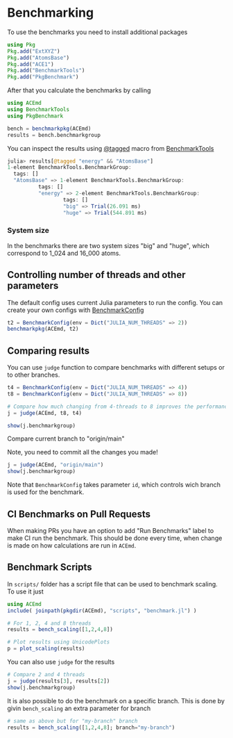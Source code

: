 # Benchmarking

To use the benchmarks you need to install additional packages

```julia
using Pkg
Pkg.add("ExtXYZ")
Pkg.add("AtomsBase")
Pkg.add("ACE1")
Pkg.add("BenchmarkTools")
Pkg.add("PkgBenchmark")
```

After that you calculate the benchmarks by calling

```julia
using ACEmd
using BenchmarkTools
using PkgBenchmark

bench = benchmarkpkg(ACEmd)
results = bench.benchmarkgroup
```

You can inspect the results using [@tagged](https://juliaci.github.io/BenchmarkTools.jl/stable/manual/#Indexing-into-a-BenchmarkGroup-using-@tagged) macro from [BenchmarkTools](https://github.com/JuliaCI/BenchmarkTools.jl)

```julia
julia> results[@tagged "energy" && "AtomsBase"]
1-element BenchmarkTools.BenchmarkGroup:
  tags: []
  "AtomsBase" => 1-element BenchmarkTools.BenchmarkGroup:
          tags: []
          "energy" => 2-element BenchmarkTools.BenchmarkGroup:
                  tags: []
                  "big" => Trial(26.091 ms)
                  "huge" => Trial(544.891 ms)
```

### System size

In the benchmarks there are two system sizes "big" and "huge", which correspond to 1_024 and 16_000 atoms.


## Controlling number of threads and other parameters

The default config uses current Julia parameters to run the config.
You can create your own configs with [BenchmarkConfig](https://juliaci.github.io/PkgBenchmark.jl/stable/run_benchmarks/#PkgBenchmark.BenchmarkConfig)

```julia
t2 = BenchmarkConfig(env = Dict("JULIA_NUM_THREADS" => 2))
benchmarkpkg(ACEmd, t2)
```



## Comparing results

You can use `judge` function to compare benchmarks with different setups or to other branches.

```julia
t4 = BenchmarkConfig(env = Dict("JULIA_NUM_THREADS" => 4))
t8 = BenchmarkConfig(env = Dict("JULIA_NUM_THREADS" => 8))

# Compare how much changing from 4-threads to 8 improves the performance
j = judge(ACEmd, t8, t4)

show(j.benchmarkgroup)
```


Compare current branch to "origin/main"

Note, you need to commit all the changes you made!


```julia
j = judge(ACEmd, "origin/main")
show(j.benchmarkgroup)
```

Note that `BenchmarkConfig` takes parameter `id`, which controls wich branch is used for the benchmark.


## CI Benchmarks on Pull Requests

When making PRs you have an option to add "Run Benchmarks" label to make CI run the benchmark. This should be done every time, when change is made on how calculations are run in `ACEmd`.


## Benchmark Scripts

In `scripts/` folder has a script file that can be used to benchmark scaling. To use it just

```julia
using ACEmd
include( joinpath(pkgdir(ACEmd), "scripts", "benchmark.jl") )

# For 1, 2, 4 and 8 threads
results = bench_scaling([1,2,4,8]) 

# Plot results using UnicodePlots
p = plot_scaling(results)
```

You can also use `judge` for the results

```julia
# Compare 2 and 4 threads 
j = judge(results[3], results[2])
show(j.benchmarkgroup)
```

It is also possible to do the benchmark on a specific branch. This is done by givin `bench_scaling` an extra parameter for branch

```julia
# same as above but for "my-branch" branch
results = bench_scaling([1,2,4,8]; branch="my-branch") 
```